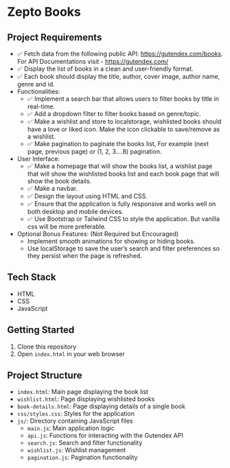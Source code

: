 # Zepto Books

## Project Requirements

- ✅ Fetch data from the following public API: https://gutendex.com/books. For API Documentations visit - https://gutendex.com/
- ✅ Display the list of books in a clean and user-friendly format.
- ✅ Each book should display the title, author, cover image, author name, genre and id.
- Functionalities:
  - ✅ Implement a search bar that allows users to filter books by title in real-time.
  - ✅ Add a dropdown filter to filter books based on genre/topic.
  - ✅ Make a wishlist and store to localstorage, wishlisted books should have a love or liked icon. Make the icon clickable to save/remove as a wishlist.
  - ✅ Make pagination to paginate the books list, For example (next page, previous page) or (1, 2, 3….8) pagination.
- User Interface:
  - ✅ Make a homepage that will show the books list, a wishlist page that will show the wishlisted books list and each book page that will show the book details.
  - ✅ Make a navbar.
  - ✅ Design the layout using HTML and CSS.
  - ✅ Ensure that the application is fully responsive and works well on both desktop and mobile devices.
  - ✅ Use Bootstrap or Tailwind CSS to style the application. But vanilla css will be more preferable.
- Optional Bonus Features: (Not Required but Encouraged)
  - Implement smooth animations for showing or hiding books.
  - Use localStorage to save the user’s search and filter preferences so they persist when the page is refreshed.

## Tech Stack

- HTML
- CSS
- JavaScript

## Getting Started

1. Clone this repository
2. Open `index.html` in your web browser

## Project Structure

- `index.html`: Main page displaying the book list
- `wishlist.html`: Page displaying wishlisted books
- `book-details.html`: Page displaying details of a single book
- `css/styles.css`: Styles for the application
- `js/`: Directory containing JavaScript files
  - `main.js`: Main application logic
  - `api.js`: Functions for interacting with the Gutendex API
  - `search.js`: Search and filter functionality
  - `wishlist.js`: Wishlist management
  - `pagination.js`: Pagination functionality
